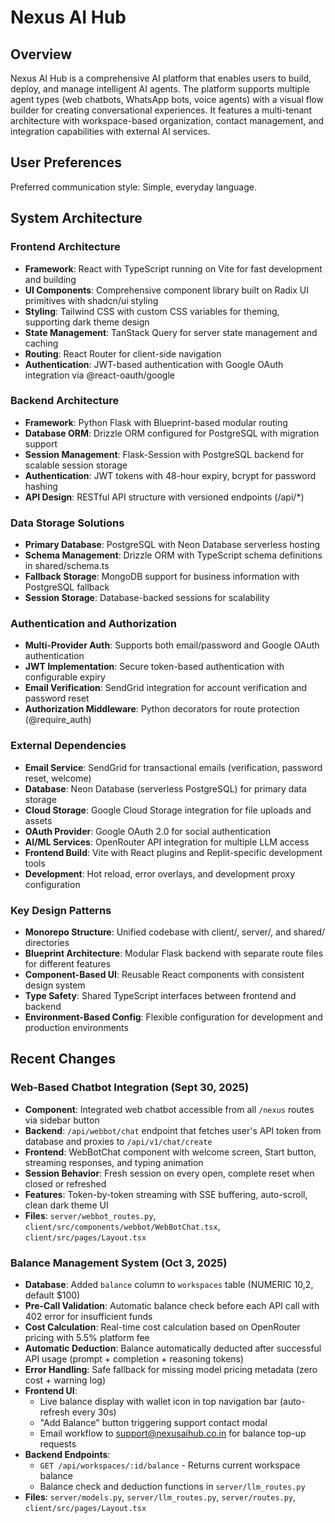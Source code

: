 # Nexus AI Hub

## Overview

Nexus AI Hub is a comprehensive AI platform that enables users to build, deploy, and manage intelligent AI agents. The platform supports multiple agent types (web chatbots, WhatsApp bots, voice agents) with a visual flow builder for creating conversational experiences. It features a multi-tenant architecture with workspace-based organization, contact management, and integration capabilities with external AI services.

## User Preferences

Preferred communication style: Simple, everyday language.

## System Architecture

### Frontend Architecture
- **Framework**: React with TypeScript running on Vite for fast development and building
- **UI Components**: Comprehensive component library built on Radix UI primitives with shadcn/ui styling
- **Styling**: Tailwind CSS with custom CSS variables for theming, supporting dark theme design
- **State Management**: TanStack Query for server state management and caching
- **Routing**: React Router for client-side navigation
- **Authentication**: JWT-based authentication with Google OAuth integration via @react-oauth/google

### Backend Architecture  
- **Framework**: Python Flask with Blueprint-based modular routing
- **Database ORM**: Drizzle ORM configured for PostgreSQL with migration support
- **Session Management**: Flask-Session with PostgreSQL backend for scalable session storage
- **Authentication**: JWT tokens with 48-hour expiry, bcrypt for password hashing
- **API Design**: RESTful API structure with versioned endpoints (/api/*)

### Data Storage Solutions
- **Primary Database**: PostgreSQL with Neon Database serverless hosting
- **Schema Management**: Drizzle ORM with TypeScript schema definitions in shared/schema.ts
- **Fallback Storage**: MongoDB support for business information with PostgreSQL fallback
- **Session Storage**: Database-backed sessions for scalability

### Authentication and Authorization
- **Multi-Provider Auth**: Supports both email/password and Google OAuth authentication
- **JWT Implementation**: Secure token-based authentication with configurable expiry
- **Email Verification**: SendGrid integration for account verification and password reset
- **Authorization Middleware**: Python decorators for route protection (@require_auth)

### External Dependencies
- **Email Service**: SendGrid for transactional emails (verification, password reset, welcome)
- **Database**: Neon Database (serverless PostgreSQL) for primary data storage
- **Cloud Storage**: Google Cloud Storage integration for file uploads and assets
- **OAuth Provider**: Google OAuth 2.0 for social authentication
- **AI/ML Services**: OpenRouter API integration for multiple LLM access
- **Frontend Build**: Vite with React plugins and Replit-specific development tools
- **Development**: Hot reload, error overlays, and development proxy configuration

### Key Design Patterns
- **Monorepo Structure**: Unified codebase with client/, server/, and shared/ directories
- **Blueprint Architecture**: Modular Flask backend with separate route files for different features
- **Component-Based UI**: Reusable React components with consistent design system
- **Type Safety**: Shared TypeScript interfaces between frontend and backend
- **Environment-Based Config**: Flexible configuration for development and production environments

## Recent Changes

### Web-Based Chatbot Integration (Sept 30, 2025)
- **Component**: Integrated web chatbot accessible from all `/nexus` routes via sidebar button
- **Backend**: `/api/webbot/chat` endpoint that fetches user's API token from database and proxies to `/api/v1/chat/create`
- **Frontend**: WebBotChat component with welcome screen, Start button, streaming responses, and typing animation
- **Session Behavior**: Fresh session on every open, complete reset when closed or refreshed
- **Features**: Token-by-token streaming with SSE buffering, auto-scroll, clean dark theme UI
- **Files**: `server/webbot_routes.py`, `client/src/components/webbot/WebBotChat.tsx`, `client/src/pages/Layout.tsx`

### Balance Management System (Oct 3, 2025)
- **Database**: Added `balance` column to `workspaces` table (NUMERIC 10,2, default $100)
- **Pre-Call Validation**: Automatic balance check before each API call with 402 error for insufficient funds
- **Cost Calculation**: Real-time cost calculation based on OpenRouter pricing with 5.5% platform fee
- **Automatic Deduction**: Balance automatically deducted after successful API usage (prompt + completion + reasoning tokens)
- **Error Handling**: Safe fallback for missing model pricing metadata (zero cost + warning log)
- **Frontend UI**: 
  - Live balance display with wallet icon in top navigation bar (auto-refresh every 30s)
  - "Add Balance" button triggering support contact modal
  - Email workflow to support@nexusaihub.co.in for balance top-up requests
- **Backend Endpoints**: 
  - `GET /api/workspaces/:id/balance` - Returns current workspace balance
  - Balance check and deduction functions in `server/llm_routes.py`
- **Files**: `server/models.py`, `server/llm_routes.py`, `server/routes.py`, `client/src/pages/Layout.tsx`